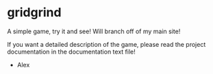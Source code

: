# gridgrind
A simple game, try it and see! Will branch off of my main site!

If you want a detailed description of the game, please read the project documentation in the documentation text file!

- Alex
